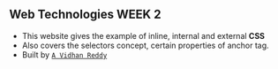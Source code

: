 ## Web Technologies WEEK 2

- This website gives the example of inline, internal and external **CSS**
- Also covers the selectors concept, certain properties of anchor tag.
- Built by [`A Vidhan Reddy`](https://linktr.ee/itsvidhanreddy)
